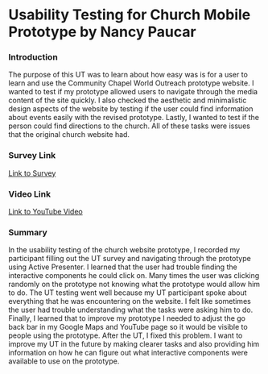 # Usability Testing for Church Mobile Prototype by Nancy Paucar

### Introduction
The purpose of this UT was to learn about how easy was is for a user to learn and use the Community Chapel World Outreach prototype website. I wanted to test if my prototype allowed users to navigate through the media content of the site quickly. I also checked the aesthetic and minimalistic design aspects of the website by testing if the user could find information about events easily with the revised prototype. Lastly, I wanted to test if the person could find directions to the church. All of these tasks were issues that the original church website had.

### Survey Link

[Link to Survey](https://docs.google.com/forms/d/e/1FAIpQLSe8knGXb4y7qDtaMFbPIQ7xvnm9zDsQUV-ZbHp8YO3bCz-fkQ/formResponse)

### Video Link

[Link to YouTube Video](https://youtu.be/F-2N-6mpYRg)

### Summary

In the usability testing of the church website prototype, I recorded my participant filling out the UT survey and navigating through the prototype using Active Presenter. I learned that the user had trouble finding the   interactive components he could click on. Many times the user was clicking randomly on the prototype not knowing what the prototype would allow him to do. The UT testing went well because my UT participant spoke about everything that he was encountering on the website. I felt like sometimes the user had trouble understanding what the tasks were asking him to do. Finally, I learned that to improve my prototype I needed to adjust the go back bar in my Google Maps and YouTube page so it would be visible to people using the prototype. After the UT, I fixed this problem. I want to improve my UT in the future by making clearer tasks and also providing him information on how he can figure out what interactive components were available to use on the prototype.
